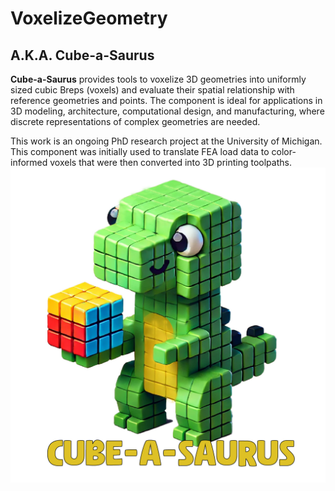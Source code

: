 # VoxelizeGeometry 
## A.K.A. Cube-a-Saurus

**Cube-a-Saurus** provides tools to voxelize 3D geometries into uniformly sized cubic Breps (voxels) and evaluate their spatial relationship with reference geometries and points. The component is ideal for applications in 3D modeling, architecture, computational design, and manufacturing, where discrete representations of complex geometries are needed.

This work is an ongoing PhD research project at the University of Michigan. This component was initially used to translate FEA load data to color-informed voxels that were then converted into 3D printing toolpaths. 
![Cube-a-Saurus](https://github.com/ChristopherVoltl/VoxelizeGeometry/blob/master/assets/1Artboard%201-100.jpg?raw=true)
